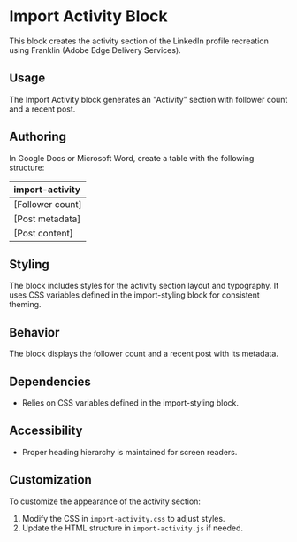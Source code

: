 # Import Activity Block

This block creates the activity section of the LinkedIn profile recreation using Franklin (Adobe Edge Delivery Services).

## Usage

The Import Activity block generates an "Activity" section with follower count and a recent post.

## Authoring

In Google Docs or Microsoft Word, create a table with the following structure:

| import-activity |
| :---- |
| [Follower count] |
| [Post metadata] |
| [Post content] |

## Styling

The block includes styles for the activity section layout and typography. It uses CSS variables defined in the import-styling block for consistent theming.

## Behavior

The block displays the follower count and a recent post with its metadata.

## Dependencies

- Relies on CSS variables defined in the import-styling block.

## Accessibility

- Proper heading hierarchy is maintained for screen readers.

## Customization

To customize the appearance of the activity section:
1. Modify the CSS in `import-activity.css` to adjust styles.
2. Update the HTML structure in `import-activity.js` if needed.